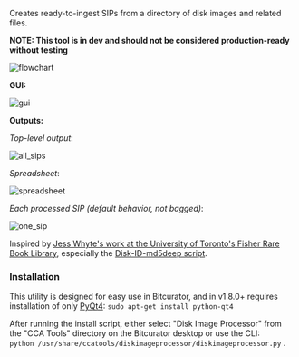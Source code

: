 Creates ready-to-ingest SIPs from a directory of disk images and related files.  

**NOTE: This tool is in dev and should not be considered production-ready without testing**

![flowchart](https://github.com/timothyryanwalsh/cca-diskimageprocessor/blob/master/media/di_flowchart.png)  

**GUI:**  

![gui](https://github.com/timothyryanwalsh/cca-diskimageprocessor/blob/master/media/diskimageprocessor_gui.png)  

**Outputs:**  

*Top-level output*:  

![all_sips](https://github.com/timothyryanwalsh/cca-diskimageprocessor/blob/master/media/diskimageprocessor_output1.png)  

*Spreadsheet*:  

![spreadsheet](https://github.com/timothyryanwalsh/cca-diskimageprocessor/blob/master/media/desc_spreadsheet.png)  

*Each processed SIP (default behavior, not bagged)*:  

![one_sip](https://github.com/timothyryanwalsh/cca-diskimageprocessor/blob/master/media/diskimageprocessor_output.png)  

Inspired by [Jess Whyte's work at the University of Toronto's Fisher Rare Book Library](https://saaers.wordpress.com/2016/04/12/clearing-the-digital-backlog-at-the-thomas-fisher-rare-book-library/comment-page-1/), especially the [Disk-ID-md5deep script](https://github.com/jesswhyte/Disk-ID-md5deep/).

### Installation  

This utility is designed for easy use in Bitcurator, and in v1.8.0+ requires installation of only [PyQt4](https://www.riverbankcomputing.com/software/pyqt/download): 
`sudo apt-get install python-qt4`  

After running the install script, either select "Disk Image Processor" from the "CCA Tools" directory on the Bitcurator desktop or use the CLI:  
`python /usr/share/ccatools/diskimageprocessor/diskimageprocessor.py` . 
